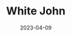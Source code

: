 ---
title: "White John"
summary: "WhiteJohn is a Blackjack training app designed to help people improve their skills in the popular card game. The app provides a fun and engaging way for players to practice their Blackjack strategy without risking any real money 🃏."
categories: ["University", "React-Native"]
tags: ["TypeScript"]
date: 2023-04-09
showHero: false
showAuthor: true
externalUrl: "https://github.com/runtenick/WhiteJohn"

weight: 5
---